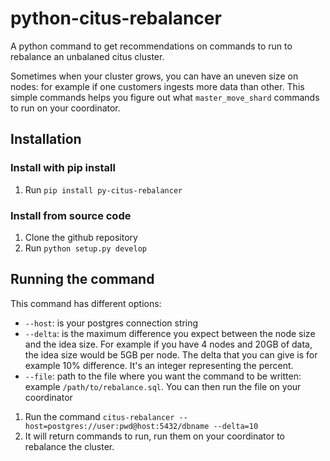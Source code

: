 # python-citus-rebalancer
A python command to get recommendations on commands to run to rebalance an unbalaned citus cluster. 

Sometimes when your cluster grows, you can have an uneven size on nodes: for example if one customers ingests more data than other. This simple commands helps you figure out what `master_move_shard` commands to run on your coordinator.

## Installation
### Install with pip install

1. Run `pip install py-citus-rebalancer`

### Install from source code

1. Clone the github repository
2. Run `python setup.py develop`


## Running the command

This command has different options:

- `--host`: is your postgres connection string
- `--delta`: is the maximum difference you expect between the node size and the idea size. For example if you have 4 nodes and 20GB of data, the idea size would be 5GB per node. The delta that you can give is for example 10% difference. It's an integer representing the percent.
- `--file`: path to the file where you want the command to be written: example `/path/to/rebalance.sql`. You can then run the file on your coordinator

1. Run the command `citus-rebalancer --host=postgres://user:pwd@host:5432/dbname --delta=10`
2. It will return commands to run, run them  on your coordinator to rebalance the cluster.
